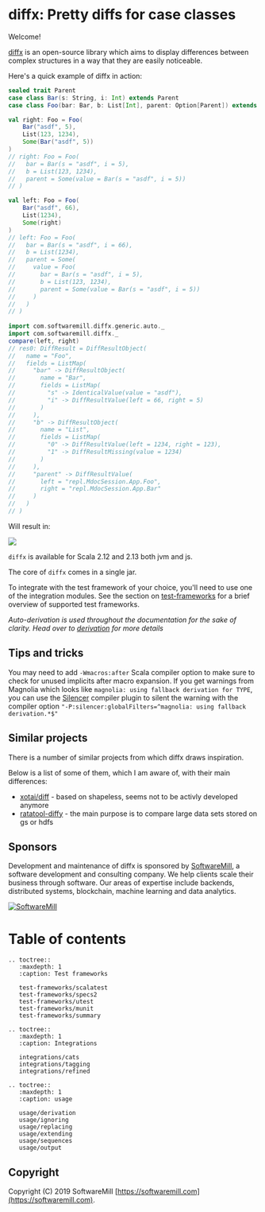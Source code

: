 # diffx: Pretty diffs for case classes

Welcome!

[diffx](https://github.com/softwaremill/diffx) is an open-source library which aims to display differences between 
complex structures in a way that they are easily noticeable.

Here's a quick example of diffx in action:

```scala
sealed trait Parent
case class Bar(s: String, i: Int) extends Parent
case class Foo(bar: Bar, b: List[Int], parent: Option[Parent]) extends Parent

val right: Foo = Foo(
    Bar("asdf", 5),
    List(123, 1234),
    Some(Bar("asdf", 5))
)
// right: Foo = Foo(
//   bar = Bar(s = "asdf", i = 5),
//   b = List(123, 1234),
//   parent = Some(value = Bar(s = "asdf", i = 5))
// )

val left: Foo = Foo(
    Bar("asdf", 66),
    List(1234),
    Some(right)
)
// left: Foo = Foo(
//   bar = Bar(s = "asdf", i = 66),
//   b = List(1234),
//   parent = Some(
//     value = Foo(
//       bar = Bar(s = "asdf", i = 5),
//       b = List(123, 1234),
//       parent = Some(value = Bar(s = "asdf", i = 5))
//     )
//   )
// )
 
import com.softwaremill.diffx.generic.auto._
import com.softwaremill.diffx._
compare(left, right)
// res0: DiffResult = DiffResultObject(
//   name = "Foo",
//   fields = ListMap(
//     "bar" -> DiffResultObject(
//       name = "Bar",
//       fields = ListMap(
//         "s" -> IdenticalValue(value = "asdf"),
//         "i" -> DiffResultValue(left = 66, right = 5)
//       )
//     ),
//     "b" -> DiffResultObject(
//       name = "List",
//       fields = ListMap(
//         "0" -> DiffResultValue(left = 1234, right = 123),
//         "1" -> DiffResultMissing(value = 1234)
//       )
//     ),
//     "parent" -> DiffResultValue(
//       left = "repl.MdocSession.App.Foo",
//       right = "repl.MdocSession.App.Bar"
//     )
//   )
// )
```

Will result in:

![](https://github.com/softwaremill/diffx/blob/master/example.png?raw=true)

`diffx` is available for Scala 2.12 and 2.13 both jvm and js.

The core of `diffx` comes in a single jar.

To integrate with the test framework of your choice, you'll need to use one of the integration modules.
See the section on [test-frameworks](test-frameworks/summary.md) for a brief overview of supported test frameworks.

*Auto-derivation is used throughout the documentation for the sake of clarity. Head over to [derivation](usage/derivation.md) for more details*

## Tips and tricks

You may need to add `-Wmacros:after` Scala compiler option to make sure to check for unused implicits
after macro expansion.
If you get warnings from Magnolia which looks like `magnolia: using fallback derivation for TYPE`,
you can use the [Silencer](https://github.com/ghik/silencer) compiler plugin to silent the warning
with the compiler option `"-P:silencer:globalFilters=^magnolia: using fallback derivation.*$"`

## Similar projects

There is a number of similar projects from which diffx draws inspiration.

Below is a list of some of them, which I am aware of, with their main differences:
- [xotai/diff](https://github.com/xdotai/diff) - based on shapeless, seems not to be activly developed anymore
- [ratatool-diffy](https://github.com/spotify/ratatool/tree/master/ratatool-diffy) - the main purpose is to compare large data sets stored on gs or hdfs


## Sponsors

Development and maintenance of diffx is sponsored by [SoftwareMill](https://softwaremill.com), 
a software development and consulting company. We help clients scale their business through software. Our areas of expertise include backends, distributed systems, blockchain, machine learning and data analytics.

[![](https://files.softwaremill.com/logo/logo.png "SoftwareMill")](https://softwaremill.com)

# Table of contents

```eval_rst
.. toctree::
   :maxdepth: 1
   :caption: Test frameworks
   
   test-frameworks/scalatest
   test-frameworks/specs2
   test-frameworks/utest
   test-frameworks/munit
   test-frameworks/summary
   
.. toctree::
   :maxdepth: 1
   :caption: Integrations
   
   integrations/cats
   integrations/tagging
   integrations/refined
   
.. toctree::
   :maxdepth: 1
   :caption: usage
   
   usage/derivation
   usage/ignoring
   usage/replacing
   usage/extending
   usage/sequences
   usage/output
```

## Copyright

Copyright (C) 2019 SoftwareMill [https://softwaremill.com](https://softwaremill.com).
